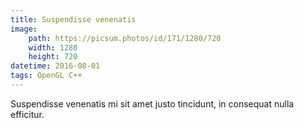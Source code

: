 ```yaml
---
title: Suspendisse venenatis
image:
    path: https://picsum.photos/id/171/1280/720
    width: 1280
    height: 720
datetime: 2016-08-01
tags: OpenGL C++
---
```


Suspendisse venenatis mi sit amet justo tincidunt, in consequat nulla efficitur.
